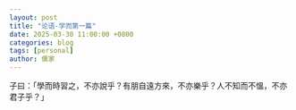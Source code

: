 ```yaml
---
layout: post
title: "论语-学而第一篇"
date: 2025-03-30 11:00:00 +0800
categories: blog
tags: [personal]
author: 儒家
---
```



子曰：「學而時習之，不亦說乎？有朋自遠方來，不亦樂乎？人不知而不慍，不亦君子乎？」
